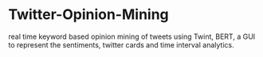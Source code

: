 # Twitter-Opinion-Mining
real time keyword based opinion mining of tweets using Twint, BERT, a GUI to represent the sentiments, twitter cards and time interval analytics. 

